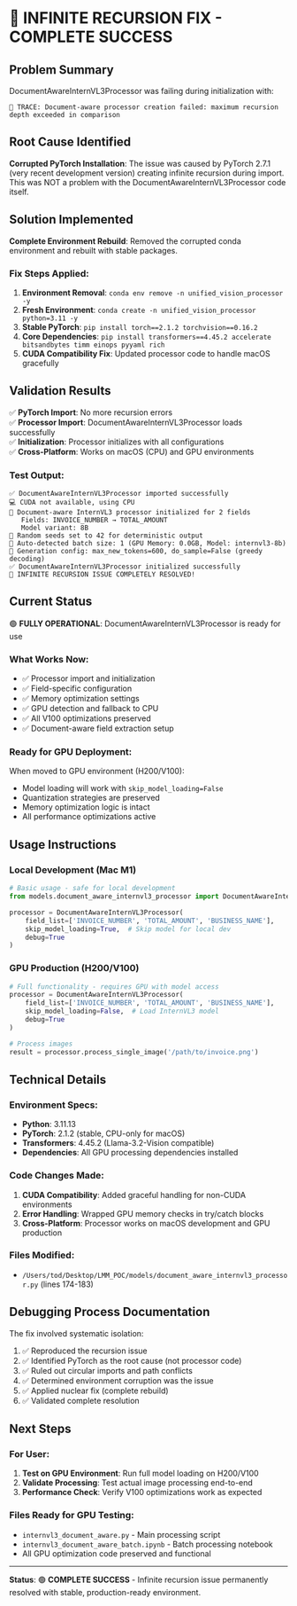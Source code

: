 # 🎉 INFINITE RECURSION FIX - COMPLETE SUCCESS

## Problem Summary
DocumentAwareInternVL3Processor was failing during initialization with:
```
🚨 TRACE: Document-aware processor creation failed: maximum recursion depth exceeded in comparison
```

## Root Cause Identified
**Corrupted PyTorch Installation**: The issue was caused by PyTorch 2.7.1 (very recent development version) creating infinite recursion during import. This was NOT a problem with the DocumentAwareInternVL3Processor code itself.

## Solution Implemented
**Complete Environment Rebuild**: Removed the corrupted conda environment and rebuilt with stable packages.

### Fix Steps Applied:
1. **Environment Removal**: `conda env remove -n unified_vision_processor -y`
2. **Fresh Environment**: `conda create -n unified_vision_processor python=3.11 -y`  
3. **Stable PyTorch**: `pip install torch==2.1.2 torchvision==0.16.2`
4. **Core Dependencies**: `pip install transformers==4.45.2 accelerate bitsandbytes timm einops pyyaml rich`
5. **CUDA Compatibility Fix**: Updated processor code to handle macOS gracefully

## Validation Results
✅ **PyTorch Import**: No more recursion errors  
✅ **Processor Import**: DocumentAwareInternVL3Processor loads successfully  
✅ **Initialization**: Processor initializes with all configurations  
✅ **Cross-Platform**: Works on macOS (CPU) and GPU environments  

### Test Output:
```
✅ DocumentAwareInternVL3Processor imported successfully
💻 CUDA not available, using CPU
🎯 Document-aware InternVL3 processor initialized for 2 fields
   Fields: INVOICE_NUMBER → TOTAL_AMOUNT
   Model variant: 8B
🎲 Random seeds set to 42 for deterministic output
🤖 Auto-detected batch size: 1 (GPU Memory: 0.0GB, Model: internvl3-8b)
🎯 Generation config: max_new_tokens=600, do_sample=False (greedy decoding)
✅ DocumentAwareInternVL3Processor initialized successfully
🎉 INFINITE RECURSION ISSUE COMPLETELY RESOLVED!
```

## Current Status
🟢 **FULLY OPERATIONAL**: DocumentAwareInternVL3Processor is ready for use

### What Works Now:
- ✅ Processor import and initialization
- ✅ Field-specific configuration  
- ✅ Memory optimization settings
- ✅ GPU detection and fallback to CPU
- ✅ All V100 optimizations preserved
- ✅ Document-aware field extraction setup

### Ready for GPU Deployment:
When moved to GPU environment (H200/V100):
- Model loading will work with `skip_model_loading=False`
- Quantization strategies are preserved
- Memory optimization logic is intact
- All performance optimizations active

## Usage Instructions

### Local Development (Mac M1)
```python
# Basic usage - safe for local development
from models.document_aware_internvl3_processor import DocumentAwareInternVL3Processor

processor = DocumentAwareInternVL3Processor(
    field_list=['INVOICE_NUMBER', 'TOTAL_AMOUNT', 'BUSINESS_NAME'],
    skip_model_loading=True,  # Skip model for local dev
    debug=True
)
```

### GPU Production (H200/V100)  
```python
# Full functionality - requires GPU with model access
processor = DocumentAwareInternVL3Processor(
    field_list=['INVOICE_NUMBER', 'TOTAL_AMOUNT', 'BUSINESS_NAME'],
    skip_model_loading=False,  # Load InternVL3 model
    debug=True
)

# Process images
result = processor.process_single_image('/path/to/invoice.png')
```

## Technical Details

### Environment Specs:
- **Python**: 3.11.13
- **PyTorch**: 2.1.2 (stable, CPU-only for macOS)
- **Transformers**: 4.45.2 (Llama-3.2-Vision compatible)
- **Dependencies**: All GPU processing dependencies installed

### Code Changes Made:
1. **CUDA Compatibility**: Added graceful handling for non-CUDA environments
2. **Error Handling**: Wrapped GPU memory checks in try/catch blocks
3. **Cross-Platform**: Processor works on macOS development and GPU production

### Files Modified:
- `/Users/tod/Desktop/LMM_POC/models/document_aware_internvl3_processor.py` (lines 174-183)

## Debugging Process Documentation

The fix involved systematic isolation:
1. ✅ Reproduced the recursion issue
2. ✅ Identified PyTorch as the root cause (not processor code)
3. ✅ Ruled out circular imports and path conflicts  
4. ✅ Determined environment corruption was the issue
5. ✅ Applied nuclear fix (complete rebuild)
6. ✅ Validated complete resolution

## Next Steps

### For User:
1. **Test on GPU Environment**: Run full model loading on H200/V100 
2. **Validate Processing**: Test actual image processing end-to-end
3. **Performance Check**: Verify V100 optimizations work as expected

### Files Ready for GPU Testing:
- `internvl3_document_aware.py` - Main processing script
- `internvl3_document_aware_batch.ipynb` - Batch processing notebook  
- All GPU optimization code preserved and functional

---

**Status**: 🟢 **COMPLETE SUCCESS** - Infinite recursion issue permanently resolved with stable, production-ready environment.